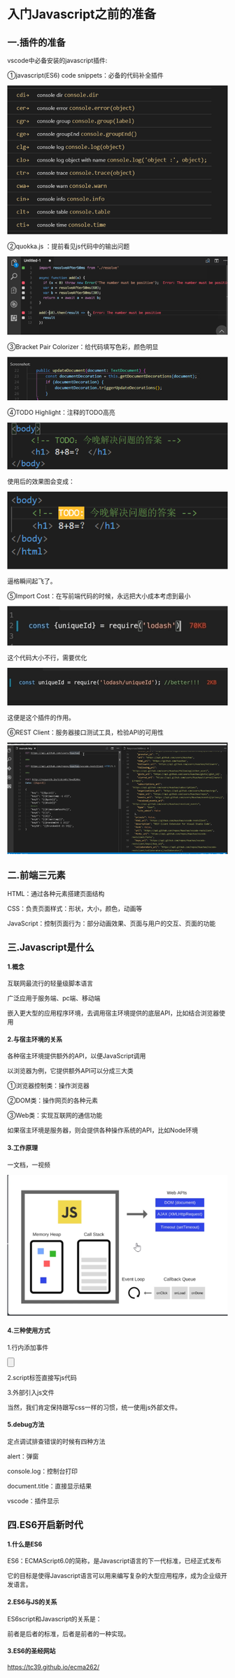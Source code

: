 # 入门Javascript之前的准备



## 一.插件的准备

vscode中必备安装的javascript插件:



①javascript(ES6) code snippets：必备的代码补全插件

![1555317679438](assets/1555317679438.png)



②quokka.js ：提前看见js代码中的输出问题

![1555317782938](assets/1555317782938.png)



③Bracket Pair Colorizer：给代码填写色彩，颜色明显

![1555318015752](assets/1555318015752.png)



④TODO Highlight：注释的TODO高亮

![1555318119777](assets/1555318119777.png)



使用后的效果图会变成：

![1555339155477](assets/1555339155477.png)

逼格瞬间起飞了。



⑤Import Cost：在写前端代码的时候，永远把大小成本考虑到最小

![1555318249335](assets/1555318249335.png)

这个代码大小不行，需要优化

![1555318265642](assets/1555318265642.png)

这便是这个插件的作用。



⑥REST Client：服务器接口测试工具，检验API的可用性

![1555318514967](assets/1555318514967.png)





## 二.前端三元素

 HTML：通过各种元素搭建页面结构

CSS：负责页面样式：形状，大小，颜色，动画等

JavaScript：控制页面行为：部分动画效果、页面与用户的交互、页面的功能



## 三.Javascript是什么



#### 1.概念

互联网最流行的轻量级脚本语言

广泛应用于服务端、pc端、移动端

嵌入更大型的应用程序环境，去调用宿主环境提供的底层API，比如结合浏览器使用



#### 2.与宿主环境的关系

各种宿主环境提供额外的API，以便JavaScript调用

以浏览器为例，它提供额外API可以分成三大类

①浏览器控制类：操作浏览器

②DOM类：操作网页的各种元素

③Web类：实现互联网的通信功能

如果宿主环境是服务器，则会提供各种操作系统的API，比如Node环境



#### 3.工作原理

一文档，一视频

![1555319460247](assets/1555319460247.png)



#### 4.三种使用方式

1.行内添加事件

<input type="button" onclick="alert('ha！master！');">

2.script标签直接写js代码

<script>alert("hi！master！");</script>

3.外部引入js文件

<script type="text/javascript" src="index.js"></script>



当然，我们肯定保持跟写css一样的习惯，统一使用js外部文件。



#### 5.debug方法

定点调试排查错误的时候有四种方法

alert：弹窗

console.log：控制台打印

document.title：直接显示结果

vscode：插件显示



## 四.ES6开启新时代



#### 1.什么是ES6

ES6：ECMAScript6.0的简称，是Javascript语言的下一代标准，已经正式发布

它的目标是使得Javascript语言可以用来编写复杂的大型应用程序，成为企业级开发语言。



#### 2.ES6与JS的关系

ES6script和Javascript的关系是：

前者是后者的标准，后者是前者的一种实现。



#### 3.ES6的圣经网站

<https://tc39.github.io/ecma262/>

